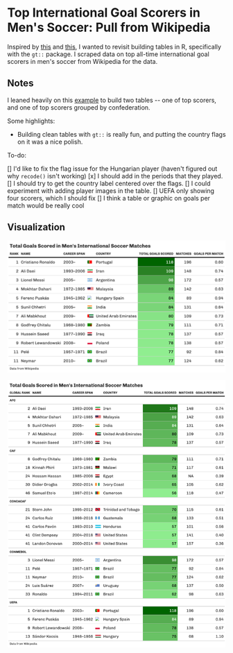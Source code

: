 # Top International Goal Scorers in Men's Soccer: Pull from Wikipedia

Inspired by [this](https://github.com/tashapiro/tanya-data-viz/blob/main/tennis/womens-tennis.png) and [this](https://www.liamdbailey.com/post/making-beautiful-tables-with-gt/), I wanted to revisit building tables in R, specifically with the `gt::` package. I scraped data on top all-time international goal scorers in men's soccer from Wikipedia for the data.

## Notes  

I leaned heavily on this [example](https://www.liamdbailey.com/post/making-beautiful-tables-with-gt/) to build two tables -- one of top scorers, and one of top scorers grouped by confederation.

Some highlights:

*  Building clean tables with `gt::` is really fun, and putting the country flags on it was a nice polish.

To-do:

[] I'd like to fix the flag issue for the Hungarian player (haven't figured out why `recode()` isn't working)
[x] I should add in the periods that they played.
[] I should try to get the country label centered over the flags.
[] I could experiment with adding player images in the table.
[] UEFA only showing four scorers, which I should fix
[] I think a table or graphic on goals per match would be really cool

## Visualization  

![](https://github.com/mrafa3/viz_experiments/blob/main/top_goal_scorers_soccer/graphics/tbl_top_scorers.png)

![](https://github.com/mrafa3/viz_experiments/blob/main/top_goal_scorers_soccer/graphics/tbl_scorers_by_confed.png)
